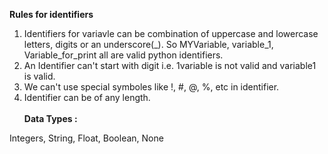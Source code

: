 <b>Rules for identifiers</b><br>
1. Identifiers for variavle can be combination of uppercase and lowercase letters, digits or an underscore(_). So MYVariable, variable_1, Variable_for_print all are valid python identifiers.
2. An Identifier can't start with digit i.e. 1variable is not valid and variable1 is valid.
3. We can't use special symboles like !, #, @, %, etc in identifier.
4. Identifier can be of any length.<br><br>
 <b>Data Types :</b><br>

 Integers, String, Float, Boolean, None<br><br>
 
